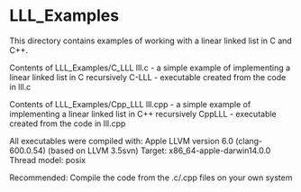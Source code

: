 LLL_Examples
============

This directory contains examples of working with a linear linked list in C and C++.

Contents of LLL_Examples/C_LLL
lll.c - a simple example of implementing a linear linked list in C recursively
C-LLL - executable created from the code in lll.c 

Contents of LLL_Examples/Cpp_LLL
lll.cpp - a simple example of implementing a linear linked list in C++ recursively
CppLLL - executable created from the code in lll.cpp

All executables were compiled with:
Apple LLVM version 6.0 (clang-600.0.54) (based on LLVM 3.5svn)
Target: x86_64-apple-darwin14.0.0
Thread model: posix

Recommended: Compile the code from the .c/.cpp files on your own system
